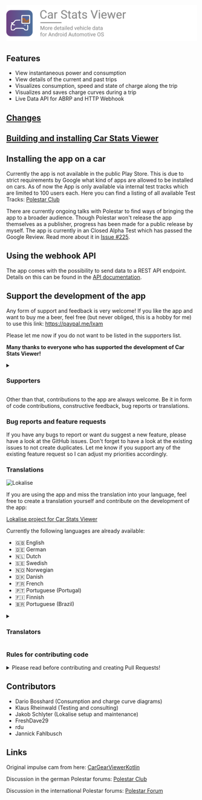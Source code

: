 ![Banner](/docs/banner.png)

## Features

- View instantaneous power and consumption
- View details of the current and past trips
- Visualizes consumption, speed and state of charge along the trip
- Visualizes and saves charge curves during a trip
- Live Data API for ABRP and HTTP Webhook

## [Changes](/CHANGES.md)

## [Building and installing Car Stats Viewer](/docs/BUILD.md)


## Installing the app on a car

Currently the app is not available in the public Play Store. This is due to strict requirements by Google what kind of apps are allowed to be installed on cars. As of now the App is only available via internal test tracks which are limited to 100 users each. Here you can find a listing of all available Test Tracks: [Polestar Club](https://polestar.fans/t/carstatsviewer-informationen/15027)

There are currently ongoing talks with Polestar to find ways of bringing the app to a broader audience. Though Polestar won't release the app themselves as a publisher, progress has been made for a public release by myself. The app is currently in an Closed Alpha Test which has passed the Google Review. Read more about it in [Issue #225](https://github.com/Ixam97/CarStatsViewer/issues/225).

## Using the webhook API

The app comes with the possibility to send data to a REST API endpoint. Details on this can be found in the [API documentation](/docs/APIDOC.md).

## Support the development of the app

Any form of support and feedback is very welcome! If you like the app and want to buy me a beer, feel free (but never obliged, this is a hobby for me) to use this link: https://paypal.me/Ixam

Please let me now if you do not want to be listed in the supporters list.

**Many thanks to everyone who has supported the development of Car Stats Viewer!**

<details>
<summary><h3>Supporters</h3></summary>

* Robin Hellström
* Benjamin Stegmann
* Horst Zimmermann
* Michael Roehn
* Man8ck
* Björn Befuß
* Peter Füllhase
* Lukas Bruckenberger
* Stefan Süssenguth
* Jürgen Bereuter
* Markus Enseroth
* Jacob Frostholm
* Christoffer Gennerud
* Samuel Lodyga
* Konstantinos Theiakos
* Oliver Charlton
* Dennis Berggren
* Erik Jan Rouwenhorst
* Ahti Hinnov
* Jonas Friedemann Heuer
* David Baumann

</details>

Other than that, contributions to the app are always welcome. Be it in form of code contributions, constructive feedback, bug reports or translations.


### Bug reports and feature requests

If you have any bugs to report or want du suggest a new feature, please have a look at the GitHub issues. Don't forget to have a look at the existing issues to not create duplicates. Let me know if you support any of the existing feature request so I can adjust my priorities accordingly.


### Translations

![Lokalise](/docs/lokalise.png)

If you are using the app and miss the translation into your language, feel free to create a translation yourself and contribute on the development of the app:

[Lokalise project for Car Stats Viewer](https://app.lokalise.com/public/7279689963f1e922c08f26.64130521/)

Currently the following languages are already available:

* :gb: English
* :de: German
* :netherlands: Dutch
* :sweden: Swedish
* :norway: Norwegian
* :denmark: Danish
* :fr: French
* :portugal: Portuguese (Portugal)
* :finland: Finnish
* :brazil: Portuguese (Brazil)

<details>
<summary><h3>Translators</h3></summary>

* Emacee
* Morten Kjærgaard
* Ian Mascarenhas
* Jakob Schlyter
* Oddvar Rasmussen
* DoubleYou
* 078emil
* Dominik Brüning
* Juha Mönkkönen
* Ossi Lahtinen
* J-P
* Laurent Vitalis
* Jere Kataja
* Pedro Leite
* Michele Campeotto
* Teribot
* GD
* Joachim Appinger
* Robin Hellström
* Silver Beard
* Eric van Engelen
* Ivan F. Martinez
* Luiz Pacifico Centa
* Ricardo Blauth
* Marcelo Fornereto
* Rafael Miranda
* Patrick Pimentel
* GuidoMa
* Mário Franco

</details>


### Rules for contributing code
<details>

<summary>Please read before contributing and creating Pull Requests!</summary>


* If you want to contribute code you are very welcome to. When creating a Pull Request, make sure to use [active_development](https://github.com/Ixam97/CarStatsViewer/tree/active_development). With the exception of hotfixes I will not merge any PRs into master since that branch is used by other forks to build the app bundle for the Play Store.
* Also describe what you want to archive with your code contribution. Uncommented PRs with no context on what they do are hard to understand and review. To make it easier for me to review and test your contribution make sure to [allow edits from maintainers](https://docs.github.com/en/pull-requests/collaborating-with-pull-requests/working-with-forks/allowing-changes-to-a-pull-request-branch-created-from-a-fork).

Please also be aware that I will not just include everything. It has to fit into my goals I want to archive with this app. I may just say "I don't feel it" (yes, I know, this joke is getting old 😅). It would be best to open an issue beforehand, describing what you want to see in the app and offer your help before starting to code. This way it is possible to exchange ideas before spending hours in coding.

</details>


## Contributors

* Dario Bosshard (Consumption and charge curve diagrams)
* Klaus Rheinwald (Testing and consulting)
* Jakob Schlyter (Lokalise setup and maintenance)
* FreshDave29
* rdu
* Jannick Fahlbusch


## Links

Original impulse cam from here: [CarGearViewerKotlin](https://github.com/android/car-samples/tree/main/car-lib/CarGearViewerKotlin)

Discussion in the german Polestar forums: [Polestar Club](https://polestar.fans/t/car-stats-viewer-0-22-x/14653)

Discussion in the international Polestar forums: [Polestar Forum](https://www.polestar-forum.com/threads/car-stats-viewer-a-better-range-assistant.10261/)
